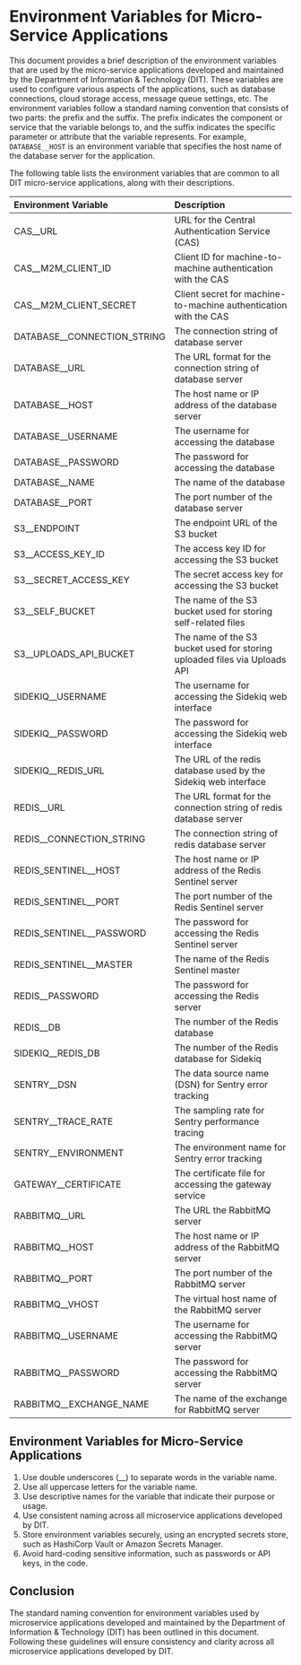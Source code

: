 # Environment Variables for Micro-Service Applications

This document provides a brief description of the environment variables that are used by the micro-service applications developed and maintained by the Department of Information & Technology (DIT). These variables are used to configure various aspects of the applications, such as database connections, cloud storage access, message queue settings, etc. The environment variables follow a standard naming convention that consists of two parts: the prefix and the suffix. The prefix indicates the component or service that the variable belongs to, and the suffix indicates the specific parameter or attribute that the variable represents. For example, `DATABASE__HOST` is an environment variable that specifies the host name of the database server for the application.

The following table lists the environment variables that are common to all DIT micro-service applications, along with their descriptions.

| Environment Variable          | Description                                                               |
| :---------------------------- | :------------------------------------------------------------------------ |
| CAS\_\_URL                    | URL for the Central Authentication Service (CAS)                          |
| CAS\_\_M2M_CLIENT_ID          | Client ID for machine-to-machine authentication with the CAS              |
| CAS\_\_M2M_CLIENT_SECRET      | Client secret for machine-to-machine authentication with the CAS          |
| DATABASE\_\_CONNECTION_STRING | The connection string of database server                                  |
| DATABASE\_\_URL               | The URL format for the connection string of database server               |
| DATABASE\_\_HOST              | The host name or IP address of the database server                        |
| DATABASE\_\_USERNAME          | The username for accessing the database                                   |
| DATABASE\_\_PASSWORD          | The password for accessing the database                                   |
| DATABASE\_\_NAME              | The name of the database                                                  |
| DATABASE\_\_PORT              | The port number of the database server                                    |
| S3\_\_ENDPOINT                | The endpoint URL of the S3 bucket                                         |
| S3\_\_ACCESS_KEY_ID           | The access key ID for accessing the S3 bucket                             |
| S3\_\_SECRET_ACCESS_KEY       | The secret access key for accessing the S3 bucket                         |
| S3\_\_SELF_BUCKET             | The name of the S3 bucket used for storing self-related files             |
| S3\_\_UPLOADS_API_BUCKET      | The name of the S3 bucket used for storing uploaded files via Uploads API |
| SIDEKIQ\_\_USERNAME           | The username for accessing the Sidekiq web interface                      |
| SIDEKIQ\_\_PASSWORD           | The password for accessing the Sidekiq web interface                      |
| SIDEKIQ\_\_REDIS_URL          | The URL of the redis database used by the Sidekiq web interface           |
| REDIS\_\_URL                  | The URL format for the connection string of redis database server         |
| REDIS\_\_CONNECTION_STRING    | The connection string of redis database server                            |
| REDIS_SENTINEL\_\_HOST        | The host name or IP address of the Redis Sentinel server                  |
| REDIS_SENTINEL\_\_PORT        | The port number of the Redis Sentinel server                              |
| REDIS_SENTINEL\_\_PASSWORD    | The password for accessing the Redis Sentinel server                      |
| REDIS_SENTINEL\_\_MASTER      | The name of the Redis Sentinel master                                     |
| REDIS\_\_PASSWORD             | The password for accessing the Redis server                               |
| REDIS\_\_DB                   | The number of the Redis database                                          |
| SIDEKIQ\_\_REDIS_DB           | The number of the Redis database for Sidekiq                              |
| SENTRY\_\_DSN                 | The data source name (DSN) for Sentry error tracking                      |
| SENTRY\_\_TRACE_RATE          | The sampling rate for Sentry performance tracing                          |
| SENTRY\_\_ENVIRONMENT         | The environment name for Sentry error tracking                            |
| GATEWAY\_\_CERTIFICATE        | The certificate file for accessing the gateway service                    |
| RABBITMQ\_\_URL               | The URL the RabbitMQ server                                               |
| RABBITMQ\_\_HOST              | The host name or IP address of the RabbitMQ server                        |
| RABBITMQ\_\_PORT              | The port number of the RabbitMQ server                                    |
| RABBITMQ\_\_VHOST             | The virtual host name of the RabbitMQ server                              |
| RABBITMQ\_\_USERNAME          | The username for accessing the RabbitMQ server                            |
| RABBITMQ\_\_PASSWORD          | The password for accessing the RabbitMQ server                            |
| RABBITMQ\_\_EXCHANGE_NAME     | The name of the exchange for RabbitMQ server                              |

## Environment Variables for Micro-Service Applications

1. Use double underscores (\_\_) to separate words in the variable name.
2. Use all uppercase letters for the variable name.
3. Use descriptive names for the variable that indicate their purpose or usage.
4. Use consistent naming across all microservice applications developed by DIT.
5. Store environment variables securely, using an encrypted secrets store, such as HashiCorp Vault or Amazon Secrets Manager.
6. Avoid hard-coding sensitive information, such as passwords or API keys, in the code.

## Conclusion

The standard naming convention for environment variables used by microservice applications developed and maintained by the Department of Information & Technology (DIT) has been outlined in this document. Following these guidelines will ensure consistency and clarity across all microservice applications developed by DIT.
